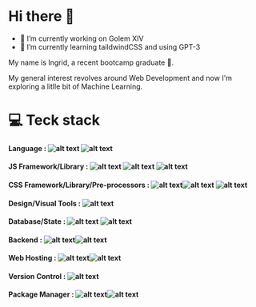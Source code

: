 # Hi there 👋




- 🔭 I’m currently working on Golem XIV
- 🌱 I’m currently learning taildwindCSS and using GPT-3


My name is Ingrid, a recent bootcamp graduate :rocket:.

My general interest revolves around Web Development and now I'm exploring a litlle bit of Machine Learning.

# :computer: Teck stack 

#### Language : ![alt text](https://camo.githubusercontent.com/4f802cee54b36dcf718c30cd8dced77654409b69f69207e3b2f63a12dd4e4633/68747470733a2f2f696d672e736869656c64732e696f2f62616467652f2d4a6176615363726970742d3030303f7374796c653d666f722d7468652d6261646765266c6f676f3d6a617661736372697074) ![alt text](https://camo.githubusercontent.com/48f6fc8421dac466fe2e6ca00133837949c2fdaa84da6d35d6115b83d1ee2c3a/68747470733a2f2f696d672e736869656c64732e696f2f62616467652f2d48544d4c352d3030303f7374796c653d666f722d7468652d6261646765266c6f676f3d68746d6c35)

#### JS Framework/Library : ![alt text](https://camo.githubusercontent.com/456dd2fd661ace124522269611f581a2a19e8e6ec4b7cb5697359d6f6325dab3/68747470733a2f2f696d672e736869656c64732e696f2f62616467652f2d54687265654a532d3030303f7374796c653d666f722d7468652d6261646765266c6f676f3d74687265652e6a73) ![alt text](https://camo.githubusercontent.com/ab4c3c731a174a63df861f7b118d6c8a6c52040a021a552628db877bd518fe84/68747470733a2f2f696d672e736869656c64732e696f2f62616467652f72656163742d2532333230323332612e7376673f7374796c653d666f722d7468652d6261646765266c6f676f3d7265616374266c6f676f436f6c6f723d253233363144414642) ![alt text](https://camo.githubusercontent.com/c8871195b8ea4d034aa9627a54f2b1b1d79948a9230b1063873eb87a0cc68b7a/68747470733a2f2f696d672e736869656c64732e696f2f62616467652f4e6578742e6a732d626c61636b3f7374796c653d666f722d7468652d6261646765266c6f676f3d6e6578742e6a73266c6f676f436f6c6f723d7768697465) 

#### CSS Framework/Library/Pre-processors : ![alt text](https://camo.githubusercontent.com/3fb187e879dea2e75a901f2c72c9fc41868b5c3e28f96e6be70b482536d1f190/68747470733a2f2f696d672e736869656c64732e696f2f62616467652f2d426f6f7473747261702d3030303f7374796c653d666f722d7468652d6261646765266c6f676f3d626f6f747374726170)![alt text](https://camo.githubusercontent.com/39fae17b39c5e029481038ea50f2db847ea4e7056305798b1a972ca6cd1079a9/68747470733a2f2f696d672e736869656c64732e696f2f62616467652f2d534153532d3030303f7374796c653d666f722d7468652d6261646765266c6f676f3d73617373) ![alt text](https://camo.githubusercontent.com/ec8056bddf659d21de39b358d9786e56731cd767117e091348411666a5e7eee6/68747470733a2f2f696d672e736869656c64732e696f2f62616467652f7461696c77696e646373732d2532333338423241432e7376673f7374796c653d666f722d7468652d6261646765266c6f676f3d7461696c77696e642d637373266c6f676f436f6c6f723d7768697465)

#### Design/Visual Tools : ![alt text](https://camo.githubusercontent.com/dc6fcab1dff334f21ff5d72cbd203cbb437c9a072e9360c24b468aafb86dce43/68747470733a2f2f696d672e736869656c64732e696f2f62616467652f2d43616e76612d3030303f7374796c653d666f722d7468652d6261646765266c6f676f3d63616e7661)

#### Database/State : ![alt text](https://camo.githubusercontent.com/a7a76c43ec7f3f48db72da64a7cf9a46463c78bc6e9fe9296351b9953ad6dfc2/68747470733a2f2f696d672e736869656c64732e696f2f62616467652f2d4d6f6e676f44422d3030303f7374796c653d666f722d7468652d6261646765266c6f676f3d6d6f6e676f6462) ![alt text](https://camo.githubusercontent.com/5e7b25a9f8a74f195bc46497602c9c1139105803134ffcfdf79f3b17fb4d6944/68747470733a2f2f696d672e736869656c64732e696f2f62616467652f506f737467726553514c2d3431363945313f6c6f676f3d706f737467726573716c266c6f676f436f6c6f723d666666267374796c653d666c61742d7371756172652339353666326530)

#### Backend : ![alt text](https://camo.githubusercontent.com/ba727684453d4a9d8f769d37e5c1a6f8273416a0cbe47325f84fa559fab0137b/68747470733a2f2f696d672e736869656c64732e696f2f62616467652f2d4e6f64654a532d3030303f7374796c653d666f722d7468652d6261646765266c6f676f3d6e6f64652e6a73266c6f676f436f6c6f723d70696e6b)![alt text](https://camo.githubusercontent.com/6537a97d0282bfe9e64b7f5cef507d59077808a53c031d57af2c8fc123092275/68747470733a2f2f696d672e736869656c64732e696f2f62616467652f2d457870726573734a532d3030303f7374796c653d666f722d7468652d6261646765266c6f676f3d65787072657373)

#### Web Hosting : ![alt text](https://camo.githubusercontent.com/ba9f57f15026a994d9a736f879b382e89e50f307a5751fc0bd29594f28c6280b/68747470733a2f2f696d672e736869656c64732e696f2f62616467652f2d56657263656c2d3030303f7374796c653d666f722d7468652d6261646765266c6f676f3d76657263656c)![alt text](https://camo.githubusercontent.com/4d0e5985dae820a00fca8f23cc5d23b7c556e79019241de99ced1e85ac6cc23e/68747470733a2f2f696d672e736869656c64732e696f2f62616467652f2d4e65746c6966792d3030303f7374796c653d666f722d7468652d6261646765266c6f676f3d6e65746c696679)

#### Version Control : ![alt text](https://camo.githubusercontent.com/851717fe1659e3f6c285f37a7793de4197340d3a5cf8fdcde12577cdcf2afcf9/68747470733a2f2f696d672e736869656c64732e696f2f62616467652f2d4769744875622d3030303f7374796c653d666f722d7468652d6261646765266c6f676f3d676974687562)

#### Package Manager : ![alt text](https://camo.githubusercontent.com/9f4e6e753f9a0bf4fc06bef97a70a0b50d120730f449cd727ea935c001b7d80c/68747470733a2f2f696d672e736869656c64732e696f2f62616467652f2d4e504d2d3030303f7374796c653d666f722d7468652d6261646765266c6f676f3d6e706d)![alt text](https://camo.githubusercontent.com/6e084b0ea77e023c1bdec2733245e3c2ceea2e1497297a754026491e00d8852d/68747470733a2f2f696d672e736869656c64732e696f2f62616467652f2d7961726e2d3030303f7374796c653d666f722d7468652d6261646765266c6f676f3d7961726e)





